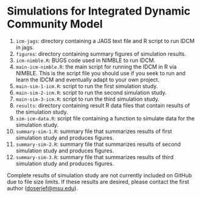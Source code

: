 # Simulations for Integrated Dynamic Community Model

1. `icm-jags`: directory containing a JAGS text file and R script to run IDCM in jags.
2. `figures`: directory containing summary figures of simulation results.
3. `icm-nimble.R`: BUGS code used in NIMBLE to run IDCM.
4. `main-icm-nimble.R`: the main script for running the IDCM in R via NIMBLE. This is the script file you should use if you seek to run and learn the IDCM and eventually adapt to your own project.
5. `main-sim-1-icm.R`: script to run the first simulation study. 
6. `main-sim-2-icm.R`: script to run the second simulation study. 
7. `main-sim-3-icm.R`: script to run the third simulation study. 
8. `results`: directory containing result R data files that contain results of the simulation study. 
9. `sim-icm-data.R`: script file containing a function to simulate data for the simulation study. 
10. `summary-sim-1.R`: summary file that summarizes results of first simulation study and produces figures.
11. `summary-sim-2.R`: summary file that summarizes results of second simulation study and produces figures. 
12. `summary-sim-3.R`: summary file that summarizes results of third simulation study and produces figures. 

Complete results of simulation study are not currently included on GitHub due to file size limits. If these results are desired, please contact the first author (doserjef@msu.edu). 
